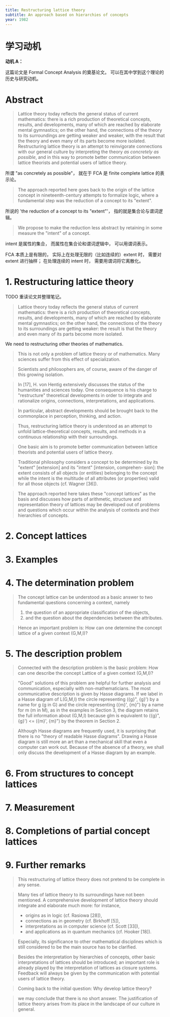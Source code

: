 ```yaml
---
title: Restructuring lattice theory
subtitle: An approach based on hierarchies of concepts
year: 1982
---
```


# 学习动机

**动机 A：**

这篇论文是 Formal Concept Analysis 的奠基论文。
可以在其中学到这个理论的历史与研究动机。

# Abstract

> Lattice theory today reflects the general status of current
> mathematics: there is a rich production of theoretical concepts,
> results, and developments, many of which are reached by elaborate
> mental gymnastics; on the other hand, the connections of the theory
> to its surroundings are getting weaker and weaker, with the result
> that the theory and even many of its parts become more isolated.
> Restructuring lattice theory is an attempt to reinvigorate
> connections with our general culture by interpreting the theory
> _as concretely as possible_, and in this way to promote better
> communication between lattice theorists and potential users of
> lattice theory.

所谓 "as concretely as possible"，
就在于 FCA 是 finite complete lattice 的表示论。

> The approach reported here goes back to the origin of the
> lattice concept in nineteenth-century attempts to formalize
> logic, where a fundamental step was the reduction of a concept
> to its "extent".

所说的 'the reduction of a concept to its "extent"'，
指的就是集合论与谓词逻辑。

> We propose to make the reduction less abstract
> by retaining in some measure the "intent" of a concept.

intent 是属性的集合，
而属性在集合论和谓词逻辑中，
可以用谓词表示。

FCA 本质上是有限的，
实际上在处理无限的（比如连续的）extent 时，
需要对 extent 进行抽样；
在处理连续的 intent 时，
需要用谓词将它离散化。

# 1. Restructuring lattice theory

TODO 重读论文并整理笔记。

> Lattice theory today reflects the general status of current
> mathematics: there is a rich production of theoretical concepts,
> results, and developments, many of which are reached by elaborate
> mental gymnastics; on the other hand, the connections of the
> theory to its surroundings are getting weaker: the result is
> that the theory and even many of its parts become more isolated.

We need to restructuring other theories of mathematics.

> This is not only a problem of lattice theory or of mathematics.
> Many sciences suffer from this effect of specialization.

> Scientists and philosophers are, of course,
> aware of the danger of this growing isolation.

> In [17], H. von Hentig extensively discusses
> the status of the humanities and sciences today.
> One consequence is his charge to "restructure" theoretical developments
> in order to integrate and rationalize origins, connections,
> interpretations, and applications.

> In particular, abstract developments should be brought back to
> the commonplace in perception, thinking, and action.

> Thus, restructuring lattice theory is understood as an attempt to
> unfold lattice-theoretical concepts, results, and methods
> in a continuous relationship with their surroundings.

> One basic aim is to promote better communication between
> lattice theorists and potential users of lattice theory.

> Traditional philosophy considers a concept to be determined
> by its "extent" [extension] and its "intent" [intension, comprehen-
> sion]: the extent consists of all objects (or entities) belonging
> to the concept while the intent is the multitude of all attributes
> (or properties) valid for all those objects (cf. Wagner [36]).

> The approach reported here takes these
> "concept lattices" as the basis and discusses how parts of
> arithmetic, structure and representation theory of lattices may
> be developed out of problems and questions which occur within the
> analysis of contexts and their hierarchies of concepts.

# 2. Concept lattices
# 3. Examples
# 4. The determination problem

> The concept lattice can be understood as a basic answer to
> two fundamental questions concerning a context, namely
> 1. the question of an appropriate classification of the objects,
> 2. and the question about the dependencies between the attributes.

> Hence an important problem is:
> How can one determine the concept lattice of a given context (G,M,I)?

# 5. The description problem

> Connected with the description problem is the basic problem:
> How can one describe the concept Lattice of a given context (G,M,I)?

> "Good" solutions of this problem are helpful for further
> analysis and communication, especially with non-mathematicians.
> The most communicative description is given by Hasse diagrams.
> If we label in a Hasse diagram of L(G,M,I) the circle representing
> ({g}", {g}') by a name for g (g in G) and the circle representing
> ({m}', {m}") by a name for m (m in M), as in the examples in Section 3,
> the diagram retains the full information about (G,M,I) because
> gIm is equivalent to ({g}", {g}') <= ({m}', {m}") by the theorem in Section 2.

> Although Hasse diagrams are frequently used, it is surprising that
> there is no "theory of readable Hasse diagrams".
> Drawing a Hasse diagram is still more an art than a mechanical
> skill that even a computer can work out. Because of the absence
> of a theory, we shall only discuss the development of a Hasse
> diagram by an example.

# 6. From structures to concept lattices
# 7. Measurement
# 8. Completions of partial concept lattices
# 9. Further remarks

> This restructuring of lattice theory
> does not pretend to be complete in any sense.

> Many ties of lattice theory to its surroundings have not been mentioned.
> A comprehensive development of lattice theory
> should integrate and elaborate much more: for instance,
> - origins as in logic (cf. Rasiowa [28]),
> - connections as in geometry (cf. Birkhoff [5]),
> - interpretations as in computer science (cf. Scott [33]),
> - and applications as in quantum mechanics (cf. Hooker [18]).

> Especially, its significance to other mathematical disciplines
> which is still considered to be the main source has to be clarified.

> Besides the interpretation by hierarchies of concepts,
> other basic interpretations of lattices should be introduced;
> an important role is already played by the interpretation of lattices as closure systems.
> Feedback will always be given by the communication with potential users of lattice theory.

> Coming back to the initial question:
> Why develop lattice theory?

> we may conclude that there is no short answer.
> The justification of lattice theory
> arises from its place in the landscape of our culture in general.

